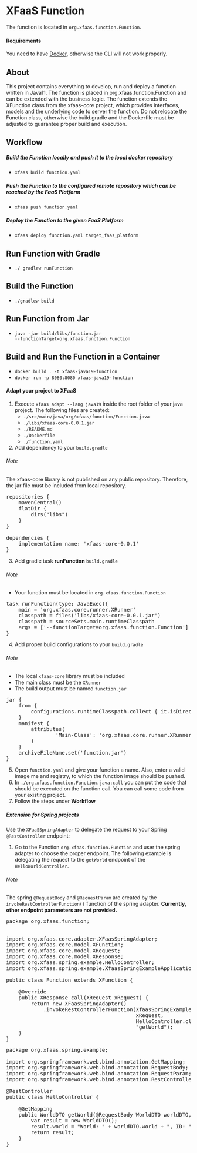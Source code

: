 # XFaaS Function


The function is located in <code>org.xfaas.function.Function</code>.

#### Requirements

You need to have [Docker](https://www.docker.com), otherwise the CLI will not work properly.

## About

This project contains everything to develop, run and deploy a function written in Java11.
The function is placed in org.xfaas.function.Function and can be extended with the business logic.
The function extends the XFunction class from the xfaas-core project, which provides interfaces, models and the underlying code to server the function.
Do not relocate the Function class, otherwise the build.gradle and the Dockerfile must be adjusted to guarantee proper build and execution.

## Workflow

##### Build the Function locally and push it to the local docker repository

- <code>xfaas build function.yaml</code>

##### Push the Function to the configured remote repository which can be reached by the FaaS Platform

- <code>xfaas push function.yaml</code>

##### Deploy the Function to the given FaaS Platform

- <code>xfaas deploy function.yaml target_faas_platform</code>

## Run Function with Gradle

- <code>./ gradlew runFunction</code>

## Build the Function

- <code>./gradlew build</code>

## Run Function from Jar

- <code>java -jar build/libs/function.jar --functionTarget=org.xfaas.function.Function</code>

## Build and Run the Function in a Container
- <code>docker build . -t xfaas-java19-function</code>
- <code>docker run -p 8080:8080 xfaas-java19-function</code>

#### Adapt your project to XFaaS

1. Execute <code>xfaas adapt --lang java19</code> inside the root folder of your java project. The following files are created:
    - <code>./src/main/java/org/xfaas/function/Function.java</code>
    - <code>./libs/xfaas-core-0.0.1.jar</code>
    - <code>./README.md</code>
    - <code>./Dockerfile</code>
    - <code>./function.yaml</code>
2. Add dependency to your <code>build.gradle</code>
###### Note
The xfaas-core library is not published on any public repository. Therefore, the jar file must be included from local repository. 
<pre>
repositories {
    mavenCentral()
    flatDir {
        dirs("libs")
    }
}

dependencies {
    implementation name: 'xfaas-core-0.0.1'
}
</pre>

3. Add gradle task **runFunction** <code>build.gradle</code>
###### Note
- Your function must be located in <code>org.xfaas.function.Function</code>
<pre>
task runFunction(type: JavaExec){
    main = 'org.xfaas.core.runner.XRunner'
    classpath = files('libs/xfaas-core-0.0.1.jar')
    classpath = sourceSets.main.runtimeClasspath
    args = ['--functionTarget=org.xfaas.function.Function']
}
</pre>

4. Add proper build configurations to your <code>build.gradle</code>

###### Note
- The local <code>xfaas-core</code> library must be included
- The main class must be the <code>XRunner</code>
- The build output must be named <code>function.jar</code> 

<pre>
jar {
    from {
        configurations.runtimeClasspath.collect { it.isDirectory() ? it : zipTree(it) }
    }
    manifest {
        attributes(
                'Main-Class': 'org.xfaas.core.runner.XRunner'
        )
    }
    archiveFileName.set('function.jar')
}
</pre>

5. Open <code>function.yaml</code> and give your function a name. Also, enter a valid image me and registry, to which the function image should be pushed.
6. In <code>./org.xfaas.function.Function.java:call</code> you can put the code that should be executed on the function call. You can call some code from your existing project.
7. Follow the steps under **Workflow**

##### Extension for Spring projects

Use the <code>XFaaSSpringAdapter</code> to delegate the request to your Spring <code>@RestController</code> endpoint:

1. Go to the Function <code>org.xfaas.function.Function</code> and user the spring adapter to choose the proper endpoint.
The following example is delegating the request to the <code>getWorld</code> endpoint of the <code>HelloWorldController</code>.

###### Note
The spring <code>@RequestBody</code> and <code>@RequestParam</code> are created by the <code>invokeRestControllerFunction()</code> function of the spring adapter.
**Currently, other endpoint parameters are not provided.**

<pre>
package org.xfaas.function;


import org.xfaas.core.adapter.XFaasSpringAdapter;
import org.xfaas.core.model.XFunction;
import org.xfaas.core.model.XRequest;
import org.xfaas.core.model.XResponse;
import org.xfaas.spring.example.HelloController;
import org.xfaas.spring.example.XfaasSpringExampleApplication;

public class Function extends XFunction {

    @Override
    public XResponse call(XRequest xRequest) {
        return new XFaasSpringAdapter()
            .invokeRestControllerFunction(XfaasSpringExampleApplication.class,
                                          xRequest, 
                                          HelloController.class, 
                                          "getWorld");
    }
}
</pre>

<pre>
package org.xfaas.spring.example;

import org.springframework.web.bind.annotation.GetMapping;
import org.springframework.web.bind.annotation.RequestBody;
import org.springframework.web.bind.annotation.RequestParam;
import org.springframework.web.bind.annotation.RestController;

@RestController
public class HelloController {

    @GetMapping
    public WorldDTO getWorld(@RequestBody WorldDTO worldDTO, @RequestParam String id){
        var result = new WorldDTO();
        result.world = "World: " + worldDTO.world + ", ID: " + id;
        return result;
    }
}
</pre>
